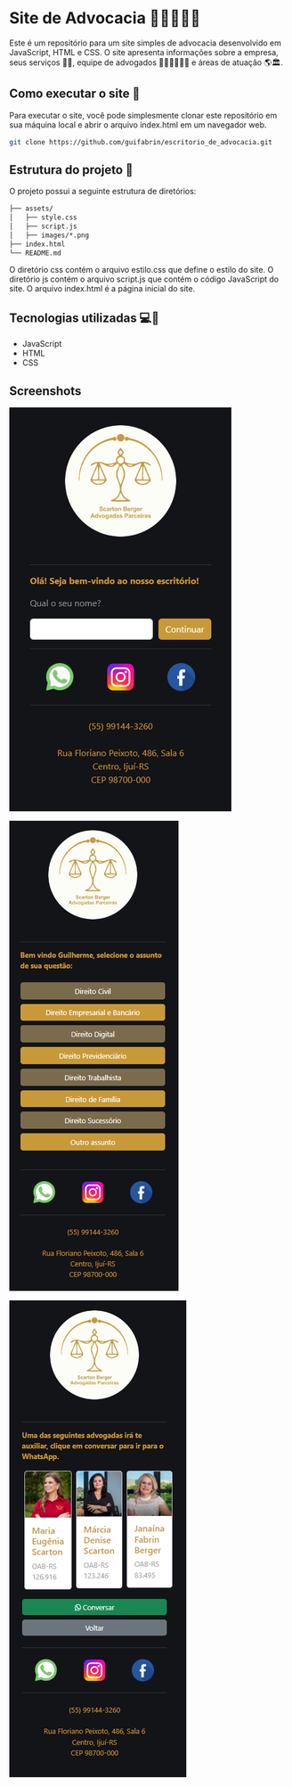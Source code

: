# Site de Advocacia 💼👨‍💼👩‍💼
Este é um repositório para um site simples de advocacia desenvolvido em JavaScript, HTML e CSS. O site apresenta informações sobre a empresa, seus serviços 📜📝, equipe de advogados 👨‍💼💼💼👩‍💼 e áreas de atuação 🌎🏛️.

## Como executar o site 🚀
Para executar o site, você pode simplesmente clonar este repositório em sua máquina local e abrir o arquivo index.html em um navegador web.

```bash
git clone https://github.com/guifabrin/escritorio_de_advocacia.git
```

## Estrutura do projeto 📁
O projeto possui a seguinte estrutura de diretórios:

```
├── assets/
│   ├── style.css
│   ├── script.js
│   ├── images/*.png
├── index.html
└── README.md
```
O diretório css contém o arquivo estilo.css que define o estilo do site. O diretório js contém o arquivo script.js que contém o código JavaScript do site. O arquivo index.html é a página inicial do site.

## Tecnologias utilizadas 💻🔨
- JavaScript
- HTML
- CSS

## Screenshots

![Home](https://github.com/guifabrin/escritorio-de-advocacia/blob/main/docs/home.png?raw=true)

![Seletores](https://github.com/guifabrin/escritorio-de-advocacia/blob/main/docs/seletores.png?raw=true)

![Advogadas](https://github.com/guifabrin/escritorio-de-advocacia/blob/main/docs/advogadas.png?raw=true)

